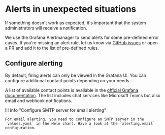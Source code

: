 <!--
 ~ SPDX-FileCopyrightText: Copyright DB InfraGO AG and contributors
 ~ SPDX-License-Identifier: Apache-2.0
 -->

# Alerts in unexpected situations

If something doesn't work as expected, it's important that the system
administrators will receive a notification.

We use the Grafana Alertmanager to send alerts for some pre-defined error
cases. If you're missing an alert rule, let us know via
[GitHub issues](https://github.com/DSD-DBS/capella-collab-manager/issues) or
open a PR and add it to the list of pre-defined rules.

## Configure alerting

By default, firing alerts can only be viewed in the Grafana UI. You can
configure additional contact points depending on your needs.

A list of available contact points is available in the
[official Grafana documentation](https://grafana.com/docs/grafana/latest/alerting/configure-notifications/manage-contact-points/).
The list includes chat services like Microsoft Teams but also email and webhook
notifications.

!!! info "Configure SMTP server for email alerting"

    For email alerting, you need to configure an SMTP server in the
    `values.yaml` in the Helm chart. Have a look at the `alerting.email`
    configuration.
